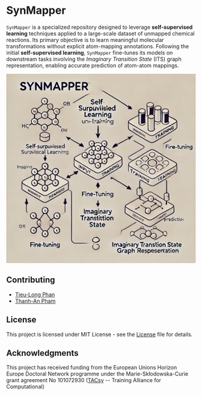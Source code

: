 # SynMapper
`SynMapper` is a specialized repository designed to leverage **self-supervised learning** techniques applied to a large-scale dataset of unmapped chemical reactions. Its primary objective is to learn meaningful molecular transformations without explicit atom-mapping annotations. Following the initial **self-supervised learning**, `SynMapper` fine-tunes its models on downstream tasks involving the *Imaginary Transition State* (ITS) graph representation, enabling accurate prediction of atom-atom mappings.


![screenshot](./Docs/Figure/synmapper.png)

## Contributing
- [Tieu-Long Phan](https://tieulongphan.github.io/)
- [Thanh-An Pham](https://thanh-an-pham.github.io/)

## License

This project is licensed under MIT License - see the [License](LICENSE) file for details.

## Acknowledgments

This project has received funding from the European Unions Horizon Europe Doctoral Network programme under the Marie-Skłodowska-Curie grant agreement No 101072930 ([TACsy](https://tacsy.eu/) -- Training Alliance for Computational)